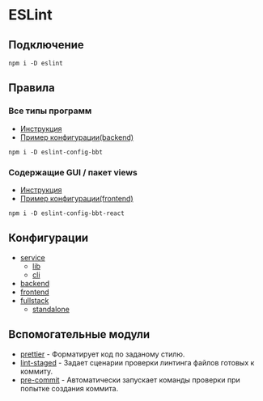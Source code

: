 # ESLint

## Подключение

```npm
npm i -D eslint 
```

## Правила
### Все типы программ

<ul>
<li><a target="_blank" href="https://github.com/blackbird-team/eslint-config-bbt/blob/master/README.md">Инструкция</a></li>
<li><a href="/configs/eslint/backend">Пример конфигурации(backend)</a></li>
</ul>


```npm
npm i -D eslint-config-bbt
```

### Содержащие GUI / пакет views

<ul>
<li><a target="_blank" href="https://github.com/blackbird-team/eslint-config-bbt-react/blob/master/README.md">Инструкция</a></li>
<li><a href="/configs/eslint/frontend">Пример конфигурации(frontend)</a></li>
</ul>


```npm
npm i -D eslint-config-bbt-react
```

## Конфигурации

- [service](/configs/eslint/service)
    - [lib](/configs/eslint/lib)
    - [cli](/configs/eslint/cli)
- [backend](/configs/eslint/backend)
- [frontend](/configs/eslint/frontend)
- [fullstack](/configs/eslint/fullstack)
    - [standalone](/configs/eslint/standalone)
    
## Вспомогательные модули

<ul>
<li><a target="_blank" href="https://www.npmjs.com/package/prettier">prettier</a> - Форматирует код по заданому стилю.</li>
<li><a target="_blank" href="https://www.npmjs.com/package/lint-staged">lint-staged</a> - Задает сценарии проверки линтинга файлов готовых к коммиту.</li>
<li><a target="_blank" href="https://www.npmjs.com/package/pre-commit">pre-commit</a> - Автоматически запускает команды проверки при попытке создания коммита.</li>
</ul>